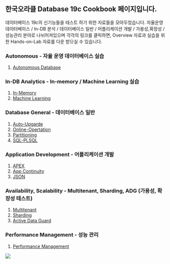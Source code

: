 ## 한국오라클 Database 19c Cookbook 페이지입니다.

데이터베이스 19c의 신기능들을 테스트 하기 위한 자료들을 모아두었습니다.
자율운영 데이터베이스 / In-DB 분석 / 데이터베이스 일반 / 어플리케이션 개발 / 가용성,확장성 / 성능관리 분야로 나뉘어져있으며 각각의 링크를 클릭하면, Overview 자료과 실습을 위한 Hands-on-Lab 자료를 다운 받으실 수 있습니다.

### Autonomous - 자율 운영 데이터베이스 실습

1. [Autonomous Database](https://github.com/oracle19c-cookbook/Autonomous)

### In-DB Analytics - In-memory / Machine Learning 실습

1. [In-Memory](https://github.com/oracle19c-cookbook/In-DB-Analytics/tree/master/In-Memory)
2. [Machine Learning](https://github.com/oracle19c-cookbook/In-DB-Analytics/tree/master/Machine%20Learning)

### Database General - 데이터베이스 일반

1. [Auto-Upgarde](https://github.com/oracle19c-cookbook/Database-General/tree/master/Auto-upgrade)
2. [Online-Opertation](https://github.com/oracle19c-cookbook/Database-General/tree/master/Online-Opertation)
3. [Partitioning](https://github.com/oracle19c-cookbook/Database-General/tree/master/Partitioning)
4. [SQL-PLSQL](https://github.com/oracle19c-cookbook/Database-General/tree/master/SQL-PLSQL)

### Application Development - 어플리케이션 개발
1. [APEX](https://github.com/oracle19c-cookbook/Application-Development/tree/master/APEX)
2. [App Continuity](https://github.com/oracle19c-cookbook/Application-Development/tree/master/App%20continuty)
3. [JSON](https://github.com/oracle19c-cookbook/Application-Development/tree/master/JSON)

### Availability, Scalability - Multitenant, Sharding, ADG (가용성, 확장성 테스트)
1. [Multitenant](https://github.com/oracle19c-cookbook/Availability-Scalability/tree/master/Multitenant)
2. [Sharding](https://github.com/oracle19c-cookbook/Availability-Scalability/tree/master/Sharding)
3. [Active Data Guard](https://github.com/oracle19c-cookbook/Availability-Scalability/tree/master/AciveDataGuard)

### Performance Management - 성능 관리
1. [Performance Management](https://github.com/oracle19c-cookbook/Performance-Management)

![](https://github.com/oracle19c-cookbook/oracle19c-cookbook.github.io/blob/master/Presentation1.jpg)
